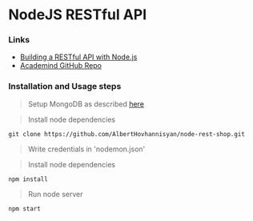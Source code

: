 # NodeJS RESTful API 
### Links
* [Building a RESTful API with Node.js](https://www.youtube.com/playlist?list=PL55RiY5tL51q4D-B63KBnygU6opNPFk_q)
* [Academind GitHub Repo](https://github.com/academind/node-restful-api-tutorial)


### Installation and Usage steps

> Setup MongoDB as described [here](https://www.youtube.com/watch?v=WDrU305J1yw&list=PL55RiY5tL51q4D-B63KBnygU6opNPFk_q&index=6)

> Install node dependencies
```shell
git clone https://github.com/AlbertHovhannisyan/node-rest-shop.git
```

> Write credentials in 'nodemon.json'

> Install node dependencies
```shell
npm install
```

> Run node server
```shell
npm start
